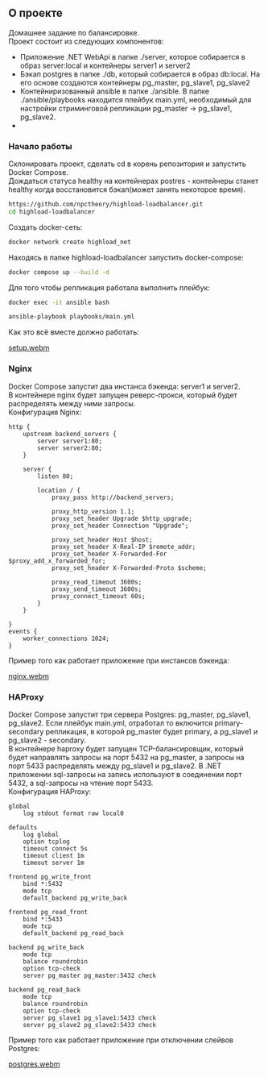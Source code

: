 ## О проекте
Домашнее задание по балансировке.  
Проект состоит из следующих компонентов:  
* Приложение .NET WebApi в папке ./server, которое собирается в образ server:local и контейнеры server1 и server2  
* Бэкап postgres в папке ./db, который собирается в образ db:local. На его основе создаются контейнеры pg_master, pg_slave1, pg_slave2  
* Контейниризованный ansible в папке ./ansible. В папке ./ansible/playbooks находится плейбук main.yml, необходимый для настройки стриминговой репликации pg_master -> pg_slave1, pg_slave2.
*
### Начало работы
Склонировать проект, сделать cd в корень репозитория и запустить Docker Compose.  
Дождаться статуса healthy на контейнерах postres - контейнеры станет healthy когда восстановится бэкап(может занять некоторое время).  
```bash
https://github.com/npctheory/highload-loadbalancer.git
cd highload-loadbalancer
```
Создать docker-сеть:  
```bash
docker network create highload_net
```
Находясь в папке highload-loadbalancer запустить docker-compose:  
```bash
docker compose up --build -d
```
Для того чтобы репликация работала выполнить плейбук:  
```bash
docker exec -it ansible bash
```
```bash
ansible-playbook playbooks/main.yml
```
Как это всё вместе должно работать:  

[setup.webm](https://github.com/user-attachments/assets/77300490-5382-4f02-aa14-2d342c9c911b)

### Nginx  
Docker Compose запустит два инстанса бэкенда: server1 и server2.  
В контейнере nginx будет запущен реверс-прокси, который будет распределять между ними запросы.  
Конфигурация Nginx:  
```
http {
    upstream backend_servers {
        server server1:80;
        server server2:80;
    }

    server {
        listen 80;

        location / {
            proxy_pass http://backend_servers;

            proxy_http_version 1.1;
            proxy_set_header Upgrade $http_upgrade;
            proxy_set_header Connection "Upgrade";

            proxy_set_header Host $host;
            proxy_set_header X-Real-IP $remote_addr;
            proxy_set_header X-Forwarded-For $proxy_add_x_forwarded_for;
            proxy_set_header X-Forwarded-Proto $scheme;

            proxy_read_timeout 3600s;
            proxy_send_timeout 3600s;
            proxy_connect_timeout 60s;
        }
    }

}
events {
    worker_connections 1024;
}
```

Пример того как работает приложение при инстансов бэкенда:  

[nginx.webm](https://github.com/user-attachments/assets/bf1b3746-1e33-4ece-94f9-0db4ff3fc42f)


### HAProxy
Docker Compose запустит три сервера Postgres: pg_master, pg_slave1, pg_slave2. Если плейбук main.yml, отработал то включится primary-secondary репликация, в которой pg_master будет primary, а pg_slave1 и pg_slave2 - secondary.    
В контейнере haproxy будет запущен TCP-балансировщик, который будет направлять запросы на порт 5432 на pg_master, а запросы на порт 5433 распределять между pg_slave1 и pg_slave2. В .NET приложении sql-запросы на запись используют в соединении порт 5432, а sql-запросы на чтение порт 5433.    
Конфигурация HAProxy:  
```
global
    log stdout format raw local0

defaults
    log global
    option tcplog
    timeout connect 5s
    timeout client 1m
    timeout server 1m

frontend pg_write_front
    bind *:5432
    mode tcp
    default_backend pg_write_back

frontend pg_read_front
    bind *:5433
    mode tcp
    default_backend pg_read_back

backend pg_write_back
    mode tcp
    balance roundrobin
    option tcp-check
    server pg_master pg_master:5432 check

backend pg_read_back
    mode tcp
    balance roundrobin
    option tcp-check
    server pg_slave1 pg_slave1:5433 check
    server pg_slave2 pg_slave2:5433 check
```
Пример того как работает приложение при отключении слейвов Postgres:  

[postgres.webm](https://github.com/user-attachments/assets/4549972c-ef82-434f-a71d-2f715773fea8)

